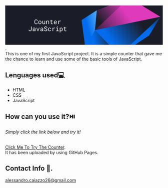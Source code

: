 ![banner](assetts/img/counter-banner.png).<br>
This is one of my first JavaScript project. 
It is a simple counter that gave me the chance to learn and use some of the basic tools of JavaScript.

## Lenguages used:computer:
- HTML
- CSS
- JavaScript

## How can you use it?:play_or_pause_button:
###### Simply click the link below and try it!
[Click Me To Try The Counter](https://alessandro-caiazzo.github.io/counter-javaScript/).<br>
It has been uploaded by using GitHub Pages.

## Contact Info :e-mail:.
 alessandro.caiazzo26@gmail.com



